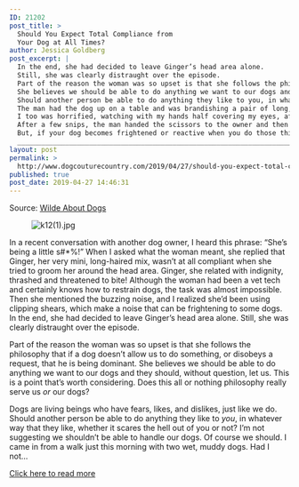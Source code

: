 ```yaml
---
ID: 21202
post_title: >
  Should You Expect Total Compliance from
  Your Dog at All Times?
author: Jessica Goldberg
post_excerpt: |
  In the end, she had decided to leave Ginger’s head area alone.
  Still, she was clearly distraught over the episode.
  Part of the reason the woman was so upset is that she follows the philosophy that if a dog doesn’t allow us to do something, or disobeys a request, that he is being dominant.
  She believes we should be able to do anything we want to our dogs and they should, without question, let us.
  Should another person be able to do anything they like to you, in whatever way that they like, whether it scares the hell out of you or not?
  The man had the dog up on a table and was brandishing a pair of long, pointed scissors with one hand while attempting to hold the dog still by squeezing his other hand around her throat.
  I too was horrified, watching with my hands half covering my eyes, afraid that the poor dog was about to be blinded.
  After a few snips, the man handed the scissors to the owner and then restrained the dog with both hands around the throat as the woman made a half-hearted attempt to trim the bangs.
  But, if your dog becomes frightened or reactive when you do those things, rather than becoming indignant or angry, the kinder and more productive route is to take the time and make the effort to help your dog learn that there’s nothing to be afraid of; in the long run, it will make things easier for both of you.
  _____________________________________________________________________________________________ Don’t want to miss a blog post?
layout: post
permalink: >
  http://www.dogcouturecountry.com/2019/04/27/should-you-expect-total-compliance-from-your-dog-at-all-times/
published: true
post_date: 2019-04-27 14:46:31
---
```

<p class="article-info-author-source"> <span>Source: <a href="https://wildewmn.wordpress.com/2019/03/28/should-you-have-complete-compliance-from-your-dog/" target="_blank">Wilde About Dogs</a></span> </p> <figure><img alt="k12(1).jpg" data-attachment-id="1974" data-comments-opened="1" data-image-description="" data-image-meta="{" terrier="" getting="" his="" hair="" cut="" at="" the="" timofeev="" data-image-title="k12(1).jpg" data-large-file="https://wildewmn.files.wordpress.com/2019/03/grooming-adobestock-small.jpg?w=450" data-medium-file="https://wildewmn.files.wordpress.com/2019/03/grooming-adobestock-small.jpg?w=300" data-orig-file="https://wildewmn.files.wordpress.com/2019/03/grooming-adobestock-small.jpg" data-orig-size="960,720" data-permalink="https://wildewmn.wordpress.com/2019/03/28/should-you-have-complete-compliance-from-your-dog/k121-jpg/" sizes="(max-width: 285px) 100vw, 285px" src="https://wildewmn.files.wordpress.com/2019/03/grooming-adobestock-small.jpg?w=570&amp;h=428" srcset="https://wildewmn.files.wordpress.com/2019/03/grooming-adobestock-small.jpg?w=285&amp;h=215 285w, https://wildewmn.files.wordpress.com/2019/03/grooming-adobestock-small.jpg?w=570&amp;h=428 570w, https://wildewmn.files.wordpress.com/2019/03/grooming-adobestock-small.jpg?w=150&amp;h=113 150w, https://wildewmn.files.wordpress.com/2019/03/grooming-adobestock-small.jpg?w=300&amp;h=225 300w"></figure>
<p>In a recent conversation with another dog owner, I heard this phrase: “She’s being a little s#*%!” When I asked what the woman meant, she replied that Ginger, her very mini, long-haired mix, wasn’t at all compliant when she tried to groom her around the head area. Ginger, she related with indignity, thrashed and threatened to bite! Although the woman had been a vet tech and certainly knows how to restrain dogs, the task was almost impossible. Then she mentioned the buzzing noise, and I realized she’d been using clipping shears, which make a noise that can be frightening to some dogs. In the end, she had decided to leave Ginger’s head area alone. Still, she was clearly distraught over the episode.</p>
<p>Part of the reason the woman was so upset is that she follows the philosophy that if a dog doesn’t allow us to do something, or disobeys a request, that he is being dominant. She believes we should be able to do anything we want to our dogs and they should, without question, let us. This is a point that’s worth considering. Does this all or nothing philosophy really serve us <em>or</em> our dogs?</p>
<p>Dogs are living beings who have fears, likes, and dislikes, just like we do. Should another person be able to do anything they like to <em>you</em>, in whatever way that they like, whether it scares the hell out of you or not? I’m not suggesting we shouldn’t be able to handle our dogs. Of course we should. I came in from a walk just this morning with two wet, muddy dogs. Had I not...</p> <p class="article-info-more"> <a href="https://wildewmn.wordpress.com/2019/03/28/should-you-have-complete-compliance-from-your-dog/" target="_blank">Click here to read more</a> </p>